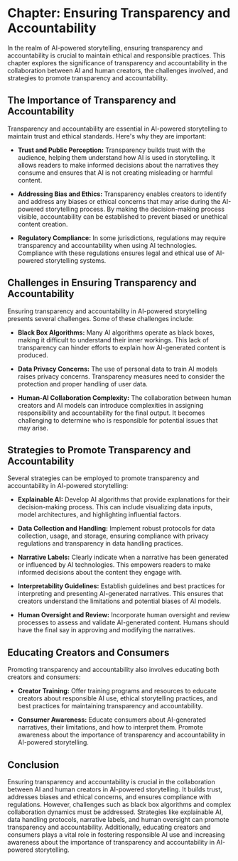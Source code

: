 Chapter: Ensuring Transparency and Accountability
=================================================

In the realm of AI-powered storytelling, ensuring transparency and accountability is crucial to maintain ethical and responsible practices. This chapter explores the significance of transparency and accountability in the collaboration between AI and human creators, the challenges involved, and strategies to promote transparency and accountability.

The Importance of Transparency and Accountability
-------------------------------------------------

Transparency and accountability are essential in AI-powered storytelling to maintain trust and ethical standards. Here's why they are important:

* **Trust and Public Perception:** Transparency builds trust with the audience, helping them understand how AI is used in storytelling. It allows readers to make informed decisions about the narratives they consume and ensures that AI is not creating misleading or harmful content.

* **Addressing Bias and Ethics:** Transparency enables creators to identify and address any biases or ethical concerns that may arise during the AI-powered storytelling process. By making the decision-making process visible, accountability can be established to prevent biased or unethical content creation.

* **Regulatory Compliance:** In some jurisdictions, regulations may require transparency and accountability when using AI technologies. Compliance with these regulations ensures legal and ethical use of AI-powered storytelling systems.

Challenges in Ensuring Transparency and Accountability
------------------------------------------------------

Ensuring transparency and accountability in AI-powered storytelling presents several challenges. Some of these challenges include:

* **Black Box Algorithms:** Many AI algorithms operate as black boxes, making it difficult to understand their inner workings. This lack of transparency can hinder efforts to explain how AI-generated content is produced.

* **Data Privacy Concerns:** The use of personal data to train AI models raises privacy concerns. Transparency measures need to consider the protection and proper handling of user data.

* **Human-AI Collaboration Complexity:** The collaboration between human creators and AI models can introduce complexities in assigning responsibility and accountability for the final output. It becomes challenging to determine who is responsible for potential issues that may arise.

Strategies to Promote Transparency and Accountability
-----------------------------------------------------

Several strategies can be employed to promote transparency and accountability in AI-powered storytelling:

* **Explainable AI:** Develop AI algorithms that provide explanations for their decision-making process. This can include visualizing data inputs, model architectures, and highlighting influential factors.

* **Data Collection and Handling:** Implement robust protocols for data collection, usage, and storage, ensuring compliance with privacy regulations and transparency in data handling practices.

* **Narrative Labels:** Clearly indicate when a narrative has been generated or influenced by AI technologies. This empowers readers to make informed decisions about the content they engage with.

* **Interpretability Guidelines:** Establish guidelines and best practices for interpreting and presenting AI-generated narratives. This ensures that creators understand the limitations and potential biases of AI models.

* **Human Oversight and Review:** Incorporate human oversight and review processes to assess and validate AI-generated content. Humans should have the final say in approving and modifying the narratives.

Educating Creators and Consumers
--------------------------------

Promoting transparency and accountability also involves educating both creators and consumers:

* **Creator Training:** Offer training programs and resources to educate creators about responsible AI use, ethical storytelling practices, and best practices for maintaining transparency and accountability.

* **Consumer Awareness:** Educate consumers about AI-generated narratives, their limitations, and how to interpret them. Promote awareness about the importance of transparency and accountability in AI-powered storytelling.

Conclusion
----------

Ensuring transparency and accountability is crucial in the collaboration between AI and human creators in AI-powered storytelling. It builds trust, addresses biases and ethical concerns, and ensures compliance with regulations. However, challenges such as black box algorithms and complex collaboration dynamics must be addressed. Strategies like explainable AI, data handling protocols, narrative labels, and human oversight can promote transparency and accountability. Additionally, educating creators and consumers plays a vital role in fostering responsible AI use and increasing awareness about the importance of transparency and accountability in AI-powered storytelling.
